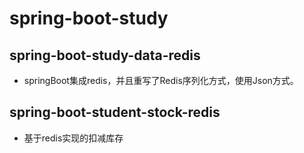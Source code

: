 # spring-boot-study
## spring-boot-study-data-redis
- springBoot集成redis，并且重写了Redis序列化方式，使用Json方式。

## spring-boot-student-stock-redis
- 基于redis实现的扣减库存